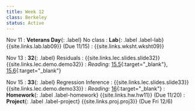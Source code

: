 ```yaml
---
title: Week 12
class: Berkeley
status: Active
---
```


Nov 11
: **Veterans Day**{: .label} No class
: **Lab**{: .label .label-lab} {{site.links.lab.lab09}} (Due 11/15)
  : {{site.links.wksht.wksht09}}

Nov 13
: **32**{: .label} Residuals
  : {{site.links.lec.slides.slide32}} {{site.links.lec.demo.demo32}}
: _Reading:_ [15.5](https://inferentialthinking.com/chapters/15/5/Visual_Diagnostics.html){:target="_blank"}, [15.6](https://inferentialthinking.com/chapters/15/6/Numerical_Diagnostics.html){:target="_blank"}

Nov 15
: **33**{: .label} Regression Inference
    : {{site.links.lec.slides.slide33}} {{site.links.lec.demo.demo33}}
: _Reading:_ [16](https://inferentialthinking.com/chapters/16/Inference_for_Regression.html){:target="_blank"}
: **Homework**{: .label .label-homework} {{site.links.hw.hw11}} (Due 11/20)
: **Project**{: .label .label-project} {{site.links.proj.proj3}} (Due Fri 12/6)
